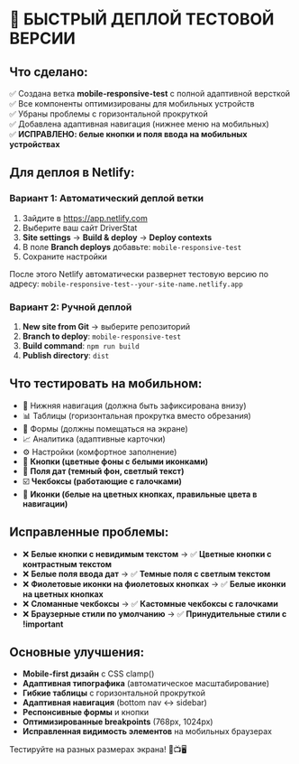 # 🚀 БЫСТРЫЙ ДЕПЛОЙ ТЕСТОВОЙ ВЕРСИИ

## Что сделано:
✅ Создана ветка **mobile-responsive-test** с полной адаптивной версткой  
✅ Все компоненты оптимизированы для мобильных устройств  
✅ Убраны проблемы с горизонтальной прокруткой  
✅ Добавлена адаптивная навигация (нижнее меню на мобильных)  
✅ **ИСПРАВЛЕНО: белые кнопки и поля ввода на мобильных устройствах**

## Для деплоя в Netlify:

### Вариант 1: Автоматический деплой ветки
1. Зайдите в https://app.netlify.com
2. Выберите ваш сайт DriverStat  
3. **Site settings** → **Build & deploy** → **Deploy contexts**
4. В поле **Branch deploys** добавьте: `mobile-responsive-test`
5. Сохраните настройки

После этого Netlify автоматически развернет тестовую версию по адресу:
`mobile-responsive-test--your-site-name.netlify.app`

### Вариант 2: Ручной деплой
1. **New site from Git** → выберите репозиторий
2. **Branch to deploy**: `mobile-responsive-test`
3. **Build command**: `npm run build`  
4. **Publish directory**: `dist`

## Что тестировать на мобильном:
- 📱 Нижняя навигация (должна быть зафиксирована внизу)
- 📊 Таблицы (горизонтальная прокрутка вместо обрезания)
- 📝 Формы (должны помещаться на экране)
- 📈 Аналитика (адаптивные карточки)
- ⚙️ Настройки (комфортное заполнение)
- 🔘 **Кнопки (цветные фоны с белыми иконками)**
- 📅 **Поля дат (темный фон, светлый текст)**
- ☑️ **Чекбоксы (работающие с галочками)**
- 🎨 **Иконки (белые на цветных кнопках, правильные цвета в навигации)**

## Исправленные проблемы:
- ❌ **Белые кнопки с невидимым текстом** → ✅ **Цветные кнопки с контрастным текстом**
- ❌ **Белые поля ввода дат** → ✅ **Темные поля с светлым текстом**
- ❌ **Фиолетовые иконки на фиолетовых кнопках** → ✅ **Белые иконки на цветных кнопках**
- ❌ **Сломанные чекбоксы** → ✅ **Кастомные чекбоксы с галочками**
- ❌ **Браузерные стили по умолчанию** → ✅ **Принудительные стили с !important**

## Основные улучшения:
- **Mobile-first дизайн** с CSS clamp()
- **Адаптивная типографика** (автоматическое масштабирование)
- **Гибкие таблицы** с горизонтальной прокруткой
- **Адаптивная навигация** (bottom nav ↔ sidebar)
- **Респонсивные формы** и кнопки
- **Оптимизированные breakpoints** (768px, 1024px)
- **Исправленная видимость элементов** на мобильных браузерах

Тестируйте на разных размерах экрана! 📱📺🖥️
